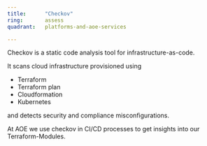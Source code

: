 ```yaml
---
title:      "Checkov"
ring:       assess
quadrant:   platforms-and-aoe-services

---
```


Checkov is a static code analysis tool for infrastructure-as-code.

It scans cloud infrastructure provisioned using

- Terraform
- Terraform plan
- Cloudformation
- Kubernetes

and detects security and compliance misconfigurations.

At AOE we use checkov in CI/CD processes to get insights into our Terraform-Modules.
